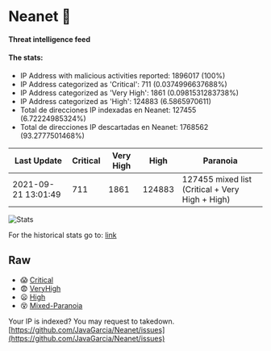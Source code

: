 # Neanet :hocho:
#### Threat intelligence feed
#### The stats:

- IP Address with malicious activities reported: 1896017 (100%)
- IP Address categorized as 'Critical':  711 (0.0374996637688%)
- IP Address categorized as 'Very High':  1861 (0.0981531283738%)
- IP Address categorized as 'High':  124883 (6.5865970611)
- Total de direcciones IP indexadas en Neanet:  127455 (6.72224985324%)
- Total de direcciones IP descartadas en Neanet:  1768562 (93.2777501468%)

| Last Update | Critical | Very High | High | Paranoia |
| --- | --- | --- | --- | --- |
| 2021-09-21 13:01:49 | 711 | 1861 | 124883 | 127455 mixed list (Critical + Very High + High)|

![Stats](https://docs.google.com/spreadsheets/d/e/2PACX-1vSnaNMIXVabIpDJjufMlzH7poXnshF3mgd8Is1g9ytUEzVsP5my4Trn8f-xkoLLQ38xpL3HtmUexLo6/pubchart?oid=501124687&format=image)

For the historical stats go to: [link](/stats.csv)
## Raw
- :scream: [Critical](https://raw.githubusercontent.com/JavaGarcia/Neanet/master/blacklists/neanet_critical.txt)
- :fearful: [VeryHigh](https://raw.githubusercontent.com/JavaGarcia/Neanet/master/blacklists/neanet_veryHigh.txtt)
- :frowning: [High](https://raw.githubusercontent.com/JavaGarcia/Neanet/master/blacklists/neanet_high.txt)
- :dizzy_face: [Mixed-Paranoia](https://raw.githubusercontent.com/JavaGarcia/Neanet/master/blacklists/neanet_all.txt)


Your IP is indexed? You may request to takedown. [https://github.com/JavaGarcia/Neanet/issues](https://github.com/JavaGarcia/Neanet/issues)



























































































































































































































































































































































































































































































































































































































































































































































































































































































































































































































































































































































































































































































































































































































































































































































































































































































































































































































































































































































































































































































































































































































































































































































































































































































































































































































































































































































































































































































































































































































































































































































































































































































































































































































































































































































































































































































































































































































































































































































































































































































































































































































































































































































































































































































































































































































































































































































































































































































































































































































































































































































































































































































































































































































































































































































































































































































































































































































































































































































































































































































































































































































































































































































































































































































































































































































































































































































































































































































































































































































































































































































































































































































































































































































































































































































































































































































































































































































































































































































































































































































































































































































































































































































































































































































































































































































































































































































































































































































































































































































































































































